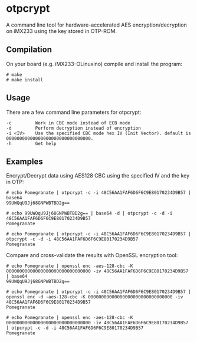 otpcrypt
========
A command line tool for hardware-accelerated AES encryption/decryption on iMX233 using the key stored in OTP-ROM.

Compilation
-------------
On your board (e.g. iMX233-OLinuxino) compile and install the program:

    # make
    # make install

Usage
---------
There are a few command line parameters for otpcrypt:

    -c         Work in CBC mode instead of ECB mode
    -d         Perform decryption instead of encryption
    -i <IV>    Use the specified CBC mode hex IV (Init Vector). default is 00000000000000000000000000000000.
    -h         Get help

Examples
----------
Encrypt/Decrypt data using AES128 CBC using the specified IV and the key in OTP:

    # echo Pomegranate | otpcrypt -c -i 48C56AA1FAF6D6F6C9E80170234D9B57 | base64
    99UWQqU9Jj68GNPWBTBD2g==

    # echo 99UWQqU9Jj68GNPWBTBD2g== | base64 -d | otpcrypt -c -d -i 48C56AA1FAF6D6F6C9E80170234D9B57
    Pomegranate

    # echo Pomegranate | otpcrypt -c -i 48C56AA1FAF6D6F6C9E80170234D9B57 | otpcrypt -c -d -i 48C56AA1FAF6D6F6C9E80170234D9B57
    Pomegranate

Compare and cross-validate the results with OpenSSL encryption tool:

    # echo Pomegranate | openssl enc -aes-128-cbc -K 00000000000000000000000000000000 -iv 48C56AA1FAF6D6F6C9E80170234D9B57 | base64
    99UWQqU9Jj68GNPWBTBD2g==

    # echo Pomegranate | otpcrypt -c -i 48C56AA1FAF6D6F6C9E80170234D9B57 | openssl enc -d -aes-128-cbc -K 00000000000000000000000000000000 -iv 48C56AA1FAF6D6F6C9E80170234D9B57
    Pomegranate

    # echo Pomegranate | openssl enc -aes-128-cbc -K 00000000000000000000000000000000 -iv 48C56AA1FAF6D6F6C9E80170234D9B57 | otpcrypt -c -d -i 48C56AA1FAF6D6F6C9E80170234D9B57
    Pomegranate
